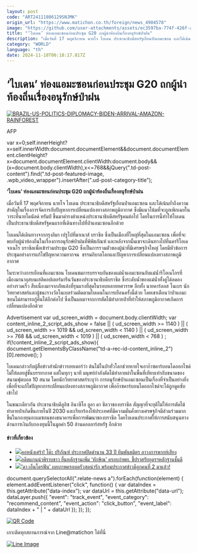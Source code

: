 ```yaml
---
layout: post
code: "ART24111806129SNJMK"
origin_url: "https://www.matichon.co.th/foreign/news_4904578"
image: "https://github.com/user-attachments/assets/ec3597ba-774f-426f-a91c-96914cf9e24d"
title: "‘ไบเดน’ ท่องแอมะซอนก่อนประชุม G20 ถกผู้นำท้องถิ่นเรื่องอนุรักษ์ป่าฝน"
description: "เมื่อวันที่ 17 พฤศจิกายน นายโจ ไบเดน ประธานาธิบดีสหรัฐเยือนป่าแอมะซอน และได้เน้นย้ำถึงความสำคัญในเรื่องการจัดการกับปัญหาการเปลี่ยนแปลงทางสภาพภูมิอากาศ ซึ่งมีแนวโน้มที่จะถูกเพิกเฉยในวาระที่นายโดนัลด์ ทรัมป์ ขึ้นมาดำรงตำแหน่งประธานาธิบดีสหรัฐคนต่อไป โดยในการนี้ทำให้ไบเดนเป็นประธานาธิบดีสหรัฐคนแรกที่เดินทางไปที่ป่าแอมะซอนอีกด้วย"
category: "WORLD"
language: "th"
date: 2024-11-18T06:18:17.817Z
---
```


# ‘ไบเดน’ ท่องแอมะซอนก่อนประชุม G20 ถกผู้นำท้องถิ่นเรื่องอนุรักษ์ป่าฝน

[![](https://www.matichon.co.th/wp-content/uploads/2024/11/728-AFP__20241117__36MQ6X7__v2__HighRes__BrazilUsPoliticsDiplomacyBidenArrivalAmazonRain.jpg "BRAZIL-US-POLITICS-DIPLOMACY-BIDEN-ARRIVAL-AMAZON-RAINFOREST")](https://www.matichon.co.th/wp-content/uploads/2024/11/728-AFP__20241117__36MQ6X7__v2__HighRes__BrazilUsPoliticsDiplomacyBidenArrivalAmazonRain.jpg)

AFP

var x=0;self.innerHeight?x=self.innerWidth:document.documentElement&&document.documentElement.clientHeight?x=document.documentElement.clientWidth:document.body&&(x=document.body.clientWidth),x<=768&&jQuery(".td-post-content").find(".td-post-featured-image, .wpb\_video\_wrapper").insertAfter(".ud-post-category-title");

**‘ไบเดน’ ท่องแอมะซอนก่อนประชุม G20 ถกผู้นำท้องถิ่นเรื่องอนุรักษ์ป่าฝน**  

เมื่อวันที่ 17 พฤศจิกายน นายโจ ไบเดน ประธานาธิบดีสหรัฐเยือนป่าแอมะซอน และได้เน้นย้ำถึงความสำคัญในเรื่องการจัดการกับปัญหาการเปลี่ยนแปลงทางสภาพภูมิอากาศ ซึ่งมีแนวโน้มที่จะถูกเพิกเฉยในวาระที่นายโดนัลด์ ทรัมป์ ขึ้นมาดำรงตำแหน่งประธานาธิบดีสหรัฐคนต่อไป โดยในการนี้ทำให้ไบเดนเป็นประธานาธิบดีสหรัฐคนแรกที่เดินทางไปที่ป่าแอมะซอนอีกด้วย

ไบเดนได้เดินทางจากกรุงลิมา เปรูไปที่มาเนาส์ บราซิล ซึ่งเป็นเมืองที่ใหญ่ที่สุดในแอมะซอน เพื่อที่จะพบกับผู้นำท้องถิ่นในเรื่องการอนุรักษ์ป่าฝนที่พิพิธภัณฑ์ และหลังจากนั้นเขาจะเดินทางไปที่นครรีโอเดจาเนโร บราซิลเพื่อเข้าร่วมประชุม G20 ซึ่งเป็นการรวมตัวของผู้นำที่มีเศรษฐกิจใหญ่ โดยมีหัวข้อการประชุมอย่างการแก้ไขปัญหาความยากจน  ธรรมภิบาลโลกและปัญหาการเปลี่ยนแปลงทางสภาพภูมิอากาศ

ในระหว่างการเยือนที่แอมะซอน ไบเดนชมการบรรจบกันของแม่น้ำแอมะซอนกับแม่น้ำริโอเนโกรที่เมืองมานาอุสบนเฮลิคอปเตอร์มารีนวันของประธานาธิบดีบราซิล ซึ่งระดับน้ำของแม่น้ำทั้งคู่ได้ลดลงอย่างรวดเร็ว สืบเนื่องมาจากภัยแล้งที่รุนแรงที่สุดในรอบหลายทศวรรษ อีกทั้ง นายคาร์ลอส โนเบร นักวิทยาศาสตร์และผู้ชนะรางวัลโนเบลร่วมติดตามไบเดนในการเยือนครั้งนี้ด้วย โดยเขาเตือนว่าป่าแอมะซอนไม่สามารถกู้คืนได้อีกต่อไป ซึ่งเป็นผลมาจากการตัดไม้ทำลายป่าที่ทำให้สภาพภูมิอากาศเกิดการเปลี่ยนแปลงอีกด้วย

Advertisement var ud\_screen\_width = document.body.clientWidth; var content\_inline\_2\_script\_ads\_show = false || ( ud\_screen\_width >= 1140 ) || ( ud\_screen\_width >= 1019 && ud\_screen\_width < 1140 ) || ( ud\_screen\_width >= 768 && ud\_screen\_width < 1019 ) || ( ud\_screen\_width < 768 ) ; if(!content\_inline\_2\_script\_ads\_show){ document.getElementsByClassName("td-a-rec-id-content\_inline\_2")\[0\].remove(); }

ไบเดนกล่าวกับผู้สื่อข่าวสำนักข่าวรอยเตอร์ว่า ต้นไม้ในป่าทั่วโลกช่วยหายใจเอาก๊าซคาร์บอนไดออกไซด์ไม่ให้ลอยสู่ชั้นบรรยากาศ แต่ในทุกๆ นาที มนุษย์กำลังตัดไม้ทำลายผ่าในพื้นที่เทียบเท่ากับขนาดของสนามฟุตบอล 10 สนาม โดยนักวิทยาศาสตร์ระบุว่า การอนุรักษ์ป่าแอมะซอนเป็นเรื่องที่จำเป็นอย่างยิ่งเพื่อที่จะแก้ไขปัญหาการเปลี่ยนแปลงทางสภาพภูมิอากาศ เพื่อก๊าซคาร์บอนไดออกไซด์จะได้ถูกดูดซับเข้าไป

ในขณะเดียวกัน ประธานาธิบดีลูอิซ อินาซิโอ ลูลา ดา ซิลวาของบราซิล สัญญาที่จะยุติไม่ให้การตัดไม้ทำลายป่าเกิดขึ้นภายในปี 2030 และเรียกร้องให้ประเทศที่มีความมั่นคั่งทางเศรษฐกิจมีส่วนร่วมมากขึ้นในกองทุนอะแมซอนของธนาคารเพื่อการพัฒนาของบราซิล โดยไบเดนประกาศให้การสนับสนุนทางด้านการเงินกับกองทุนนี้ในมูลค่า 50 ล้านดอลลาร์สหรัฐ อีกด้วย

#### ข่าวที่เกี่ยวข้อง

*   [![](https://www.matichon.co.th/wp-content/uploads/2024/11/dkl13-wed.jpg)คอหนังเศร้า! โต๊ะ ปริภัณฑ์ ประกาศปิดตำนาน 33 ปี ทีมพันธมิตร ลาวงการพากย์เสียง](https://www.matichon.co.th/entertainment/thai-entertainment/news_4904465)
*   [![](https://www.matichon.co.th/wp-content/uploads/2024/11/อดีตแกนนำพิราบขาว-1811.jpg)อดีตแกนนำพิราบขาว ยื่นหลักฐานเพิ่ม ‘ทักษิณ’ ครอบงำพท. ชี้ปราศรัยอุดรฯหลักฐานชั้นดี](https://www.matichon.co.th/politics/news_4904541)
*   [![](https://www.matichon.co.th/wp-content/uploads/2024/11/2-160.jpg)‘ดา เอ็นโดรฟิน’ เผยภาพครอบครัวสุดน่ารัก พร้อมประกาศข่าวดีลูกคนที่ 2 มาแล้ว!](https://www.matichon.co.th/entertainment/news_4904539)

document.querySelectorAll(".relate-news a").forEach(function(element) { element.addEventListener("click", function() { var dataIndex = this.getAttribute("data-index"); var dataUrl = this.getAttribute("data-url"); dataLayer.push({ "event": "track\_event", "event\_category": "recommend\_content", "event\_action": "click\_button", "event\_label": dataIndex + " | " + dataUrl }); }); });

[![QR Code](https://www.matichon.co.th/wp-content/uploads/2023/07/wob1371z.jpg)](https://lin.ee/ht0nDxX)

เกาะติดทุกสถานการณ์จาก Line@matichon ได้ที่นี่

[![Line Image](https://www.matichon.co.th/wp-content/uploads/2023/07/th.png)](https://lin.ee/ht0nDxX)
